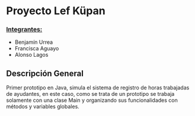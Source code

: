 # Proyecto Lef Küpan #

### <ins>Integrantes:</ins> ###
-  Benjamín Urrea 
-  Francisca Aguayo 
- Alonso Lagos 

## Descripción General ##

Primer prototipo en Java, simula el sistema de registro de horas trabajadas de ayudantes, en este caso, como se trata de un prototipo se trabaja solamente con una clase Main y organizando sus funcionalidades con métodos y variables globales.

